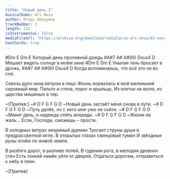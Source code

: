 ```yaml
---
title: "Новый день 2"
musicalbums: Ars Nova
author: Игорь Абакумов
trackNumber: 3
length: 232
isInstrumental: false
mediaFileUrl: "https://archive.org/download/radiolaria-ars-nova/03-novyi_den_2.mp3"
hasChords: true
---
```


#Dm       E  Dm          E
Который день проливной дождь
#A#7     A#     A#(III)   Dsus4 D
Мешает видеть солнце в моём окне
#Dm      E  Dm           E
Унылая тень бросает в дрожь,
#A#7          A#          A#(III)  Dsus4  D
Когда вспоминаешь, что всё это   не во сне.

Сквозь дуло окна ветром в лицо
Жизнь ворвалась в мой маленький скромный мир.
Пальто и стена, порог и крыльцо,
Из клетки на волю, из царства мишенью в тир.

~[Припев:]
~# D     F G      F         G        D
~Новый день застаёт меня снова в пути.
~# D      F G         F       G        D
~Путь далёк, но с него мне уже не сойти.
~# D     F  G      F      G         D
~Манит даль, и надежда опять впереди.
~# D        F  G          F         G            D
~Жизни не жаль... Если, Господи, сможешь – прости.

В холодных ветрах незримый дурман
Трогает струны души в предрассветной мгле.
В открытых глазах свинцовый туман
И звёздные руны огнём по живой земле.

В разбеге дорог, в разливе полей,
В гудении рога, в мелодии древних стен
Есть тонкий намёк уйти от дверей,
Отдаться дорогам, отправиться к небу в плен.

~[Припев]

